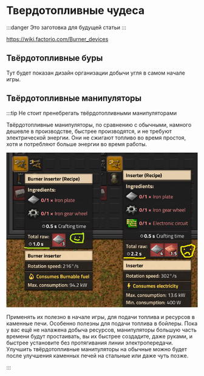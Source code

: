 # Твердотопливные чудеса

:::danger
Это заготовка для будущей статьи
:::

https://wiki.factorio.com/Burner_devices

## Твёрдотопливные буры

Тут будет показан дизайн организации добычи угля в самом начале игры.

## Твёрдотопливные манипуляторы

:::tip Не стоит пренебрегать твёрдотопливными манипуляторами

Твёрдотопливные манипуляторы, по сравнению с обычными, намного дешевле в производстве, быстрее производятся, и не требуют электрической энергии. Они не сжигают топливо во время простоя, хотя и потребляют больше энергии во время работы.

![Сравнение манипуляторов](../_images/HowToStartNewGame/BurnerDevices.01.png)

Применять их полезно в начале игры, для подачи топлива и ресурсов в каменные печи. Особенно полезны для подачи топлива в бойлеры. Пока у вас ещё не налажена добыча ресурсов, манипуляторы большую часть времени будут простаивать, вы их быстрее создадите, даже руками, и быстрее установите без протягивания линии электропередачи. Улучшить твёрдотопливные манипуляторы на обычные можно будет после улучшения каменных печей на стальные или даже чуть позже.

:::